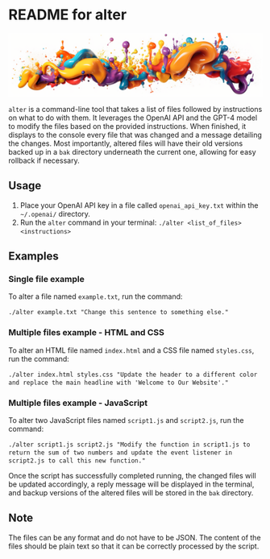 # README for alter

![Alter header](./alter.png)

`alter` is a command-line tool that takes a list of files followed by instructions on what to do with them. It leverages the OpenAI API and the GPT-4 model to modify the files based on the provided instructions. When finished, it displays to the console every file that was changed and a message detailing the changes. Most importantly, altered files will have their old versions backed up in a `bak` directory underneath the current one, allowing for easy rollback if necessary.

## Usage

1. Place your OpenAI API key in a file called `openai_api_key.txt` within the `~/.openai/` directory.
2. Run the `alter` command in your terminal: `./alter <list_of_files> <instructions>`

## Examples

### Single file example

To alter a file named `example.txt`, run the command:

```
./alter example.txt "Change this sentence to something else."
```

### Multiple files example - HTML and CSS

To alter an HTML file named `index.html` and a CSS file named `styles.css`, run the command:

```
./alter index.html styles.css "Update the header to a different color and replace the main headline with 'Welcome to Our Website'."
```

### Multiple files example - JavaScript

To alter two JavaScript files named `script1.js` and `script2.js`, run the command:

```
./alter script1.js script2.js "Modify the function in script1.js to return the sum of two numbers and update the event listener in script2.js to call this new function."
```

Once the script has successfully completed running, the changed files will be updated accordingly, a reply message will be displayed in the terminal, and backup versions of the altered files will be stored in the `bak` directory.

## Note

The files can be any format and do not have to be JSON. The content of the files should be plain text so that it can be correctly processed by the script. 